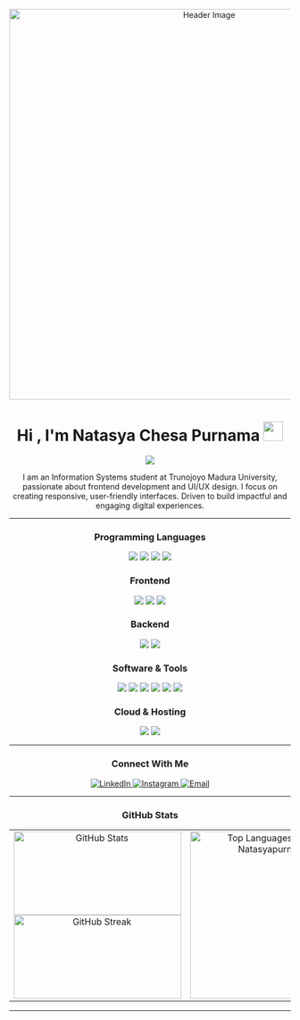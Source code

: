 <p align="center">
  <img src="https://firebasestorage.googleapis.com/v0/b/sriusnyoba.appspot.com/o/HiLO.png?alt=media&token=e4514ced-765d-40e2-91e8-ca25277c08c2" alt="Header Image" width="700"/>
</p>

<h1 align="center">Hi , I'm Natasya Chesa Purnama <img src="https://media.giphy.com/media/hvRJCLFzcasrR4ia7z/giphy.gif" width="35"></h1>
<p align="center">
  <a href="https://github.com/DenverCoder1/readme-typing-svg"><img src="https://readme-typing-svg.herokuapp.com?lines=Information+Systems+Student;Front+End+Web+Developer;UI/UX+Design+Enthusiast;Always%20learning%20new%20things&amp;center=true&amp;width=500&amp;height=50"></a>
</p>

<p align="center" width="150px"> I am an Information Systems student at Trunojoyo Madura University, passionate about frontend development and UI/UX design. I focus on creating responsive, user-friendly interfaces. Driven to build impactful and engaging digital experiences.</p>

---

<h3 align="center">Programming Languages</h3>
<p align="center">
  <img src="https://img.shields.io/badge/JavaScript-F7DF1E?style=for-the-badge&logo=javascript&logoColor=black"/>
  <img src="https://img.shields.io/badge/Python-3776AB?style=for-the-badge&logo=python&logoColor=white"/>
  <img src="https://img.shields.io/badge/Java-007396?style=for-the-badge&logo=java&logoColor=white"/>
  <img src="https://img.shields.io/badge/Kotlin-7F52FF?style=for-the-badge&logo=kotlin&logoColor=white"/>
</p>

<h3 align="center">Frontend</h3>
<p align="center">
  <img src="https://img.shields.io/badge/Bootstrap-7952B3?style=for-the-badge&logo=bootstrap&logoColor=white"/>
  <img src="https://img.shields.io/badge/React-61DAFB?style=for-the-badge&logo=react&logoColor=black"/>
  <img src="https://img.shields.io/badge/TailwindCSS-06B6D4?style=for-the-badge&logo=tailwindcss&logoColor=white"/>
</p>

<h3 align="center">Backend</h3>
<p align="center">
  <img src="https://img.shields.io/badge/Node.js-339933?style=for-the-badge&logo=nodedotjs&logoColor=white"/>
  <img src="https://img.shields.io/badge/Laravel-FF2D20?style=for-the-badge&logo=laravel&logoColor=white"/>
</p>

<h3 align="center">Software & Tools</h3>
<p align="center">
  <img src="https://img.shields.io/badge/Git-F05032?style=for-the-badge&logo=git&logoColor=white"/>
  <img src="https://img.shields.io/badge/GitHub-181717?style=for-the-badge&logo=github&logoColor=white"/>
  <img src="https://img.shields.io/badge/MySQL-4479A1?style=for-the-badge&logo=mysql&logoColor=white"/>
  <img src="https://img.shields.io/badge/Postman-FF6C37?style=for-the-badge&logo=postman&logoColor=white"/>
  <img src="https://img.shields.io/badge/VSCode-007ACC?style=for-the-badge&logo=visualstudiocode&logoColor=white"/>
  <img src="https://img.shields.io/badge/Figma-F24E1E?style=for-the-badge&logo=figma&logoColor=white"/>
</p>

<h3 align="center">Cloud & Hosting</h3>
<p align="center">
  <img src="https://img.shields.io/badge/Firebase-FFCA28?style=for-the-badge&logo=firebase&logoColor=black"/>
  <img src="https://img.shields.io/badge/Netlify-00C7B7?style=for-the-badge&logo=netlify&logoColor=white"/>
</p>

---

<h3 align="center">Connect With Me</h3>

<p align="center">
  <a href="https://linkedin.com/in/natasyapurnamaa" target="_blank">
    <img src="https://img.shields.io/badge/LinkedIn-0A66C2?style=for-the-badge&logo=linkedin&logoColor=white" alt="LinkedIn"/>
  </a>
  <a href="https://instagram.com/natasya.purnamaa" target="_blank">
    <img src="https://img.shields.io/badge/Instagram-E4405F?style=for-the-badge&logo=instagram&logoColor=white" alt="Instagram"/>
  </a>
  <a href="mailto:npurnama51@gmail.com" target="_blank">
    <img src="https://img.shields.io/badge/Email-D14836?style=for-the-badge&logo=gmail&logoColor=white" alt="Email"/>
  </a>
</p>

---

<h3 align="center">GitHub Stats</h3>
<table>
  <tr>
    <td>
      <div align="center">
        <img src="https://github-readme-stats.vercel.app/api?username=natasyapurnama&show_icons=true&theme=tokyonight&hide_border=true" width="300" height="150" alt="GitHub Stats"/>
        <br/>
        <img src="https://github-readme-streak-stats.herokuapp.com/?user=natasyapurnama&theme=material-palenight&hide_border=true" width="300" height="150" alt="GitHub Streak"/>
      </div>
    </td>
    <td>
      <div align="center">
         <img src="https://github-readme-stats.vercel.app/api/top-langs/?username=natasyapurnama&theme=tokyonight&hide_border=true" width="300" height="300" alt="Top Languages Used by Natasyapurnama"/>
      </div>
    </td>
  </tr>
</table>


---
